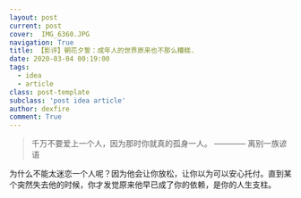```yaml
---
layout: post
current: post
cover:  IMG_6360.JPG
navigation: True
title: 【影评】朝花夕誓：成年人的世界原来也不那么糟糕.
date: 2020-03-04 00:19:00
tags:
  - idea
  - article
class: post-template
subclass: 'post idea article'
author: dexfire
comment: True
---
```


> 千万不要爱上一个人，因为那时你就真的孤身一人。
>                               ———— 离别一族谚语

为什么不能太迷恋一个人呢？因为他会让你放松，让你以为可以安心托付。直到某个突然失去他的时候，你才发觉原来他早已成了你的依赖，是你的人生支柱。
